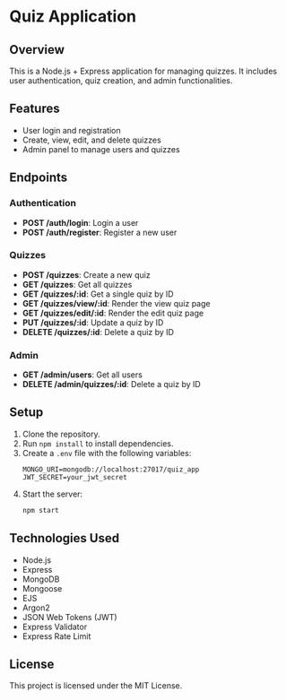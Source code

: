 # Quiz Application

## Overview
This is a Node.js + Express application for managing quizzes. It includes user authentication, quiz creation, and admin functionalities.

## Features
- User login and registration
- Create, view, edit, and delete quizzes
- Admin panel to manage users and quizzes

## Endpoints

### Authentication
- **POST /auth/login**: Login a user
- **POST /auth/register**: Register a new user

### Quizzes
- **POST /quizzes**: Create a new quiz
- **GET /quizzes**: Get all quizzes
- **GET /quizzes/:id**: Get a single quiz by ID
- **GET /quizzes/view/:id**: Render the view quiz page
- **GET /quizzes/edit/:id**: Render the edit quiz page
- **PUT /quizzes/:id**: Update a quiz by ID
- **DELETE /quizzes/:id**: Delete a quiz by ID

### Admin
- **GET /admin/users**: Get all users
- **DELETE /admin/quizzes/:id**: Delete a quiz by ID

## Setup
1. Clone the repository.
2. Run `npm install` to install dependencies.
3. Create a `.env` file with the following variables:
   ```env
   MONGO_URI=mongodb://localhost:27017/quiz_app
   JWT_SECRET=your_jwt_secret
   ```
4. Start the server:
   ```bash
   npm start
   ```

## Technologies Used
- Node.js
- Express
- MongoDB
- Mongoose
- EJS
- Argon2
- JSON Web Tokens (JWT)
- Express Validator
- Express Rate Limit

## License
This project is licensed under the MIT License.